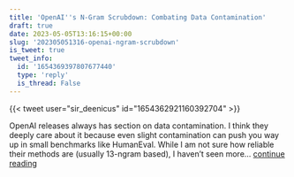 ```yaml
---
title: 'OpenAI''s N-Gram Scrubdown: Combating Data Contamination'
draft: true
date: 2023-05-05T13:16:15+00:00
slug: '202305051316-openai-ngram-scrubdown'
is_tweet: true
tweet_info:
  id: '1654369397807677440'
  type: 'reply'
  is_thread: False
---
```




{{< tweet user="sir_deenicus" id="1654362921160392704" >}}

OpenAI releases always has section on data contamination. I think they deeply care about it because even slight contamination can push you way up in small benchmarks like HumanEval. While I am not sure how reliable their methods are (usually 13-ngram based), I haven’t seen more… [continue reading](https://x.com/sytelus/status/1654369397807677440)
